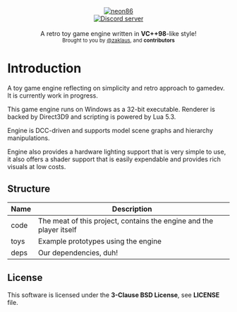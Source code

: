 <div align="center">
    <a href="https://github.com/zaklaus/neon86"><img src="https://user-images.githubusercontent.com/9026786/82740331-1db79c80-9d48-11ea-85b4-615d204f030a.png" alt="neon86" /></a>
</div>

<div align="center">
    <a href="https://discord.gg/eBQ4QHX"><img src=""https://img.shields.io/discord/402098213114347520.svg" alt="Discord server" /></a>
</div>

<br />
<div align="center">
  A retro toy game engine written in <strong>VC++98</strong>-like style!
</div>

<div align="center">
  <sub>
    Brought to you by <a href="https://github.com/zaklaus">@zaklaus</a>,
    and <strong>contributors</strong>
  </sub>
</div>

# Introduction

A toy game engine reflecting on simplicity and 
retro approach to gamedev. It is currently work in progress.

This game engine runs on Windows as a 32-bit executable. Renderer is backed by 
Direct3D9 and scripting is powered by Lua 5.3.

Engine is DCC-driven and supports model scene graphs and hierarchy manipulations. 

Engine also provides a hardware lighting support that is very simple to use, it also 
offers a shader support that is easily expendable and provides rich visuals at low costs.

## Structure

| Name      | Description                                                         |
|-----------|---------------------------------------------------------------------|
| code      | The meat of this project, contains the engine and the player itself |
| toys      | Example prototypes using the engine                                 |
| deps      | Our dependencies, duh\!                                             |

## License

This software is licensed under the **3-Clause BSD License**, see **LICENSE** file.
